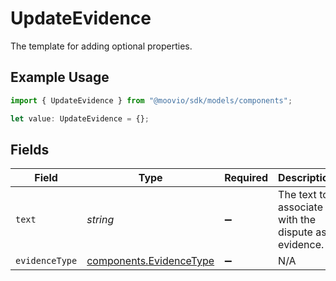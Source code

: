 # UpdateEvidence

The template for adding optional properties.

## Example Usage

```typescript
import { UpdateEvidence } from "@moovio/sdk/models/components";

let value: UpdateEvidence = {};
```

## Fields

| Field                                                              | Type                                                               | Required                                                           | Description                                                        |
| ------------------------------------------------------------------ | ------------------------------------------------------------------ | ------------------------------------------------------------------ | ------------------------------------------------------------------ |
| `text`                                                             | *string*                                                           | :heavy_minus_sign:                                                 | The text to associate with the dispute as evidence.                |
| `evidenceType`                                                     | [components.EvidenceType](../../models/components/evidencetype.md) | :heavy_minus_sign:                                                 | N/A                                                                |